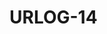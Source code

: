# URLOG-14

<!-- 1. Hva gjør du akkurat nå? -->

<!-- 2. Finner du kvalitet i det? -->

<!-- 3. Hvorfor / hvorfor ikke? -->

<!-- 4. Call to action---hva ønsker du kommentarer på fra de som leser? -->